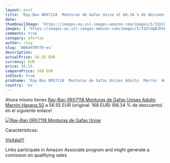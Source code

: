 ```yaml
---
layout: post
title: 'Ray-Ban 0RX7118  Monturas de Gafas Unise al 66.34 % de descuento'
date: 
thumbnailImage: 'https://images-eu.ssl-images-amazon.com/images/I/31blHqBJhhL._SL200_.jpg'
images: [ 'https://images-eu.ssl-images-amazon.com/images/I/31blHqBJhhL._SL200_.jpg' ]
comments: true
category: ofertas
author: ring
slug: 'B06XH7RV79-es'
description:
actualPrice: 56.55 EUR
currency: EUR
price: 56.55
comparePrice: 168 EUR
inStock: true
prodname: 'Ray-Ban 0RX7118  Monturas de Gafas Unisex Adulto  Marrón  Havana   50'
country: 'es'
---
```


Ahora mismo tienes [Ray-Ban 0RX7118  Monturas de Gafas Unisex Adulto  Marrón  Havana   50](https://www.amazon.es/dp/B06XH7RV79/?tag=tolees-21) a 56.55 EUR (original: 168 EUR) (66.34 %  de descuento) en el siguiente enlace!

[![Ray-Ban 0RX7118  Monturas de Gafas Unise](https://images-eu.ssl-images-amazon.com/images/I/31blHqBJhhL._SL200_.jpg)](https://www.amazon.es/dp/B06XH7RV79/?tag=tolees-21)

Características:


[Visítala!!!](https://www.amazon.es/dp/B06XH7RV79/?tag=tolees-21)

Links participate in Amazon Associate program and might generate a comission on qualifying sales
